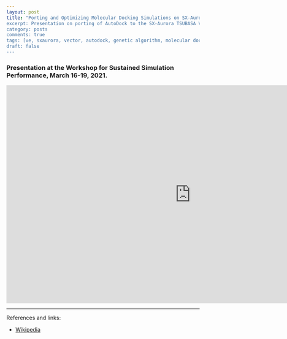 ```yaml
---
layout: post
title: "Porting and Optimizing Molecular Docking Simulations on SX-Aurora Vector Engine (WSSP2021)
excerpt: Presentation on porting of AutoDock to the SX-Aurora TSUBASA Vector Engine.
category: posts
comments: true
tags: [ve, sxaurora, vector, autodock, genetic algorithm, molecular docking]
draft: false
---
```


### Presentation at the Workshop for Sustained Simulation Performance, March 16-19, 2021.

<iframe src="https://docs.google.com/presentation/d/e/2PACX-1vTxz4Jnz2P5ajmXULigMJfpANQMOY9MOn0gzKQYuaj0DKBOf-ZISOm5ki06C-JOFsmTSfXJBMeg5L0g/embed?start=false&loop=false&delayms=5000" frameborder="0" width="960" height="569" allowfullscreen="true" mozallowfullscreen="true" webkitallowfullscreen="true"></iframe>

---

References and links:

* [Wikipedia](https://en.wikipedia.org/wiki/SX-Aurora_TSUBASA)

